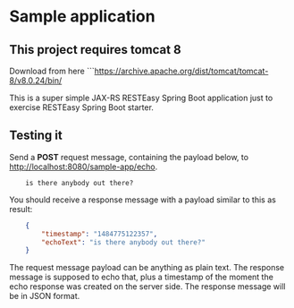 # Sample application

## This project requires tomcat 8

Download from here ```https://archive.apache.org/dist/tomcat/tomcat-8/v8.0.24/bin/

This is a super simple JAX-RS RESTEasy Spring Boot application just to exercise RESTEasy Spring Boot starter.<br>


## Testing it

Send a **POST** request message, containing the payload below, to [http://localhost:8080/sample-app/echo](http://localhost:8080/sample-app/echo).

```
    is there anybody out there?
```

You should receive a response message with a payload similar to this as result:

``` json
    {
        "timestamp": "1484775122357",
        "echoText": "is there anybody out there?"
    }
```

The request message payload can be anything as plain text.
The response message is supposed to echo that, plus a timestamp of the moment the echo response was created on the server side. The response message will be in JSON format.
